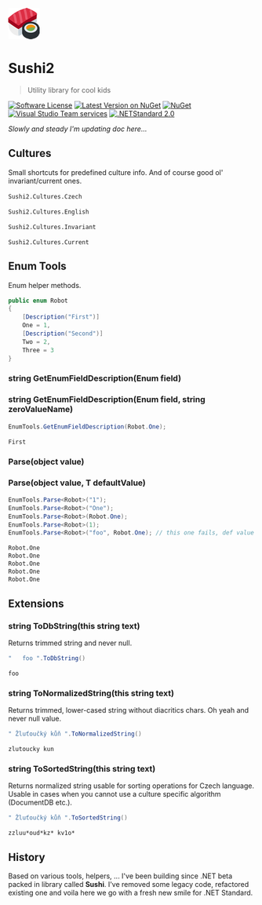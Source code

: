 ![Sushi2](https://raw.githubusercontent.com/goto10hq/Sushi2/master/sushi-icon.png)

# Sushi2

> Utility library for cool kids

[![Software License](https://img.shields.io/badge/license-MIT-brightgreen.svg?style=flat-square)](LICENSE.md)
[![Latest Version on NuGet](https://img.shields.io/nuget/v/Sushi2.svg?style=flat-square)](https://www.nuget.org/packages/Sushi2/)
[![NuGet](https://img.shields.io/nuget/dt/Sushi2.svg?style=flat-square)](https://www.nuget.org/packages/Sushi2/)
[![Visual Studio Team services](https://img.shields.io/vso/build/frohikey/c3964e53-4bf3-417a-a96e-661031ef862f/117.svg?style=flat-square)](https://github.com/goto10hq/Sushi2)
[![.NETStandard 2.0](https://img.shields.io/badge/.NETStandard-2.0-blue.svg?style=flat-square)](https://github.com/dotnet/standard/blob/master/docs/versions/netstandard2.0.md)

_Slowly and steady I'm updating doc here..._

## Cultures

Small shortcuts for predefined culture info. And of course good ol' invariant/current ones.

```Sushi2.Cultures.Czech```

```Sushi2.Cultures.English```

```Sushi2.Cultures.Invariant```

```Sushi2.Cultures.Current```

## Enum Tools

Enum helper methods.

```csharp
public enum Robot
{
    [Description("First")]
    One = 1,
    [Description("Second")]
    Two = 2,
    Three = 3
}
```

### string GetEnumFieldDescription(Enum field)
### string GetEnumFieldDescription(Enum field, string zeroValueName)

```csharp
EnumTools.GetEnumFieldDescription(Robot.One);
```

```
First
```

### Parse(object value)
### Parse(object value, T defaultValue)

```csharp
EnumTools.Parse<Robot>("1");
EnumTools.Parse<Robot>("One");
EnumTools.Parse<Robot>(Robot.One);
EnumTools.Parse<Robot>(1);
EnumTools.Parse<Robot>("foo", Robot.One); // this one fails, def value is returned
```

```
Robot.One
Robot.One
Robot.One
Robot.One
Robot.One
```

## Extensions

### string ToDbString(this string text)

Returns trimmed string and never null.

```csharp
"   foo ".ToDbString()
```

```
foo
```

### string ToNormalizedString(this string text)

Returns trimmed, lower-cased string without diacritics chars. Oh yeah and never null value.

```csharp
" Žluťoučký kůň ".ToNormalizedString()
```

```
zlutoucky kun
```

### string ToSortedString(this string text)

Returns normalized string usable for sorting operations for Czech language. Usable in cases when you cannot use a culture specific algorithm (DocumentDB etc.).

```csharp
" Žluťoučký kůň ".ToSortedString()
```

```
zzluu*oud*kz* kv1o*
```

## History

Based on various tools, helpers, ... I've been building since .NET beta packed in library called **Sushi**. 
I've removed some legacy code, refactored existing one and voila here we go with a fresh new smile for .NET Standard.
